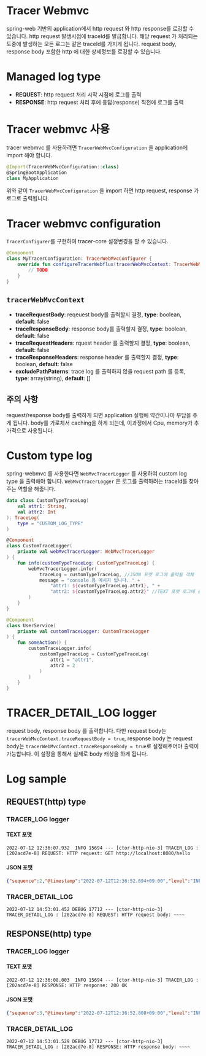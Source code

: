 # Tracer Webmvc

spring-web 기반의 application에서 http request 와 http response를 로깅할 수 있습니다.
http request 발생시점에 traceId를 발급합니다.
해당 request 가 처리되는 도중에 발생하는 모든 로그는 같은 traceId를 가지게 됩니다.
request body, response body 포함한 http 에 대한 상세정보를 로깅할 수 있습니다.


# Managed log type
 - **REQUEST**: http request 처리 시작 시점에 로그를 출력
 - **RESPONSE**: http request 처리 후에 응답(response) 직전에 로그를 출력



# Tracer webmvc 사용
tracer webmvc 를 사용하려면 `TracerWebMvcConfiguration` 을 application에 import 해야 합니다.

```kotlin
@Import(TracerWebMvcConfiguration::class)
@SpringBootApplication
class MyApplication
```

위와 같이 `TracerWebMvcConfiguration` 을 import 하면 http request, response 가 로그로 출력됩니다.

# Tracer webmvc configuration
`TracerConfigurer`를 구현하여 tracer-core 설정변경을 할 수 있습니다.

```kotlin
@Component
class MyTracerConfiguration: TracerWebMvcConfigurer {
    override fun configureTracerWebflux(tracerWebMvcContext: TracerWebMvcContextApplyer) {
        // TODO
    }
}
```

## `tracerWebMvcContext`
 - **traceRequestBody**: reqeuest body를 출력할지 결정, **type**: boolean, **default**: false
 - **traceResponseBody**: response body를 출력할지 결정, **type**: boolean, **default**: false
 - **traceRequestHeaders**: rquest header 를 출력할지 결정, **type**: boolean, **default**: false
 - **traceResponseHeaders**: response header 를 출력할지 결정, **type**: boolean, **default**: false
 - **excludePathPaterns**: trace log 를 출력하지 않을 request path 를 등록, **type**: array(string), **default**: []



## 주의 사항
request/response body를 출력하게 되면 application 실행에 약간이나마 부담을 주게 됩니다.
body를 가로체서 caching을 하게 되는데, 이과정에서 Cpu, memory가 추가적으로 사용됩니다.





# Custom type log
spring-webmvc 를 사용한다면 `WebMvcTracerLogger` 를 사용하여 custom log type 을 출력해야 합니다.
`WebMvcTracerLogger` 은 로그를 출력하려는 traceId를 찾아주는 역할을 해줍니다.

```kotlin
data class CustomTypeTraceLog(
    val attr1: String,
    val attr2: Int
): TraceLog(
    type = "CUSTOM_LOG_TYPE"
)

@Component
class CustomTraceLogger(
    private val webMvcTracerLogger: WebMvcTracerLogger
) {
    fun info(customTypeTraceLog: CustomTypeTraceLog) {
        webMvcTracerLogger.infor(
            traceLog = customTypeTraceLog, //JSON 포맷 로그에 출력될 객체
            message = "console 용 메시지 입니다. " +
                "attr1: ${customTypeTraceLog.attr1}, " +
                "attr2: ${customTypeTraceLog.attr2}" //TEXT 포맷 로그에 출력될 문자
        )
    }
}

@Component
class UserService(
    private val customTraceLogger: CustomTraceLogger
) {
    fun someAction() {
        customTraceLogger.info(
            customTypeTraceLog = CustomTypeTraceLog(
                attr1 = "attr1",
                attr2 = 2
            )
        )
    }
}
```



# TRACER_DETAIL_LOG logger
request body, response body 를 출력합니다.
다만 request body는 `tracerWebMvcContext.traceRequestBody = true`,
response body 는 request body는 `tracerWebMvcContext.traceResponseBody = true`로 설정해주어야 출력이 가능합니다.
이 설정을 통해서 실제로 body 캐싱을 하게 됩니다.



# Log sample

## REQUEST(http) type
### TRACER_LOG logger

#### TEXT 포맷
```
2022-07-12 12:36:07.932  INFO 15694 --- [ctor-http-nio-3] TRACER_LOG : [202acd7e-8] REQUEST: HTTP request: GET http://localhost:8080/hello
```

#### JSON 포맷
```json
{"sequence":2,"@timestamp":"2022-07-12T12:36:52.694+09:00","level":"INFO","logger_name":"TRACER_LOG","threadName":"reactor-http-nio-3","runId":"4ff5a879-6","traceId":"7feca44a-9942-4f67-a441-aaecdf947735","domain":"hello","trace":{"type":"REQUEST","protocol":"HTTP","method":"GET","url":"http://localhost:8080/hello","path":"/hello"},"@version":"1"}
```

### TRACER_DETAIL_LOG
```
2022-07-12 14:53:01.452 DEBUG 17712 --- [ctor-http-nio-3] TRACER_DETAIL_LOG : [202acd7e-8] REQUEST: HTTP request body: ~~~~
```


## RESPONSE(http) type
### TRACER_LOG logger
#### TEXT 포맷
```
2022-07-12 12:36:08.003  INFO 15694 --- [ctor-http-nio-3] TRACER_LOG : [202acd7e-8] RESPONSE: HTTP response: 200 OK
```

#### JSON 포맷
```json
{"sequence":3,"@timestamp":"2022-07-12T12:36:52.808+09:00","level":"INFO","logger_name":"TRACER_LOG","threadName":"reactor-http-nio-3","runId":"4ff5a879-6","traceId":"7feca44a-9942-4f67-a441-aaecdf947735","domain":"hello","trace":{"type":"RESPONSE","protocol":"HTTP","elapsedTime":120,"method":"GET","status":200,"url":"http://localhost:8080/hello","path":"/hello","body":"hello!"},"@version":"1"}
```


### TRACER_DETAIL_LOG
```
2022-07-12 14:53:01.529 DEBUG 17712 --- [ctor-http-nio-3] TRACER_DETAIL_LOG : [202acd7e-8] RESPONSE: HTTP response body: ~~~~
```


